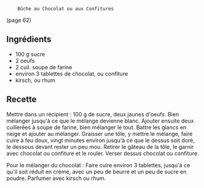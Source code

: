 		Bûche au Chocolat ou aux Confitures

(page 62)

## Ingrédients
* 100 g sucre
* 2 oeufs
* 2 cuil. soupe de farine
* environ 3 tablettes de chocolat, ou confiture
* kirsch, ou rhum

## Recette
Mettre dans un récipient : 
100 g de sucre, deux jaunes d'oeufs.
Bien mélanger jusqu'à ce que le mélange devienne blanc. Ajouter
ensuite deux cuillerées à soupe de farine, bien mélanger le
tout. Battre les glancs en neige et ajouter au mélanger. Graisser une
tôle, y mettre le mélange, faire cuire à feu doux, vingt minutes
environ jusqu'à ce que le dessus soit doré, le dessous devant rester
un peu mou.
Retirer le gâteau de la tôle, le garnir avec chocolat ou confiture et
le rouler. Verser dessus chocolat ou confiture.

Pour le mélanger du chocolat :
Faire cuire environ 3 tablettes, jusqu'à ce qu'il soit réduit en
crème, avec un peu de beurre et un peu de sucre en poudre. Parfumer
avec kirsch ou rhum.
